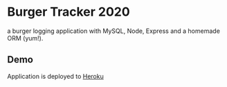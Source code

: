 # Burger Tracker 2020
a burger logging application with MySQL, Node, Express and a homemade ORM (yum!).

## Demo
Application is deployed to [Heroku](
https://eatburger2020.herokuapp.com/)